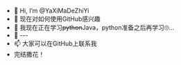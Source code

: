 - 👋 Hi, I’m @YaXiMaDeZhiYi
- 👀 现在对如何使用GitHub感兴趣
- 🌱 我现在正在学习~~python~~Java，python准备之后再学习:roll_eyes:...
- 💞️ ---
- 📫 大家可以在GitHub上联系我
- 完结撒花！

<!---
YaXiMaDeZhiYi/YaXiMaDeZhiYi is a ✨ special ✨ repository because its `README.md` (this file) appears on your GitHub profile.
You can click the Preview link to take a look at your changes.
--->
